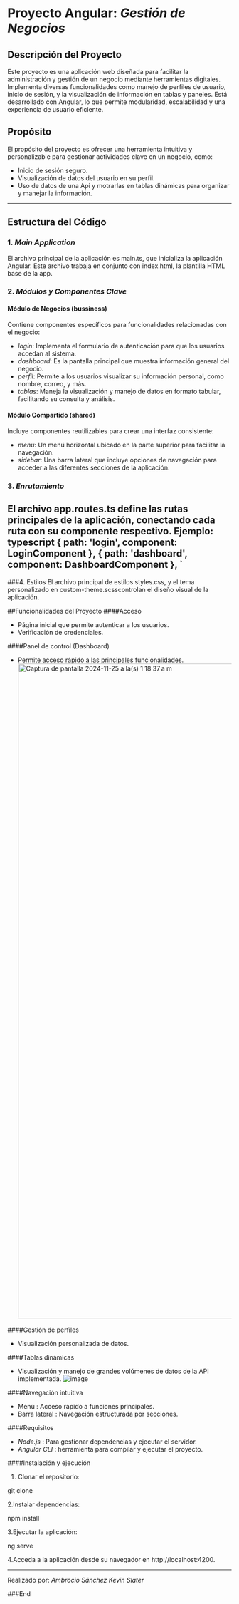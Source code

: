 # Proyecto Angular: *Gestión de Negocios*

## Descripción del Proyecto
Este proyecto es una aplicación web diseñada para facilitar la administración y gestión de un negocio mediante herramientas digitales. Implementa diversas funcionalidades como manejo de perfiles de usuario, inicio de sesión, y la visualización de información en tablas y paneles. Está desarrollado con Angular, lo que permite modularidad, escalabilidad y una experiencia de usuario eficiente.

## Propósito
El propósito del proyecto es ofrecer una herramienta intuitiva y personalizable para gestionar actividades clave en un negocio, como:
- Inicio de sesión seguro.
- Visualización de datos del usuario en su perfil.
- Uso de datos de una Api y motrarlas en tablas dinámicas para organizar y manejar la información.

---

## Estructura del Código

### 1. *Main Application*
El archivo principal de la aplicación es main.ts, que inicializa la aplicación Angular. Este archivo trabaja en conjunto con index.html, la plantilla HTML base de la app.

### 2. *Módulos y Componentes Clave*

#### Módulo de Negocios (bussiness)
Contiene componentes específicos para funcionalidades relacionadas con el negocio:

- *login*: Implementa el formulario de autenticación para que los usuarios accedan al sistema.
- *dashboard*: Es la pantalla principal que muestra información general del negocio.
- *perfil*: Permite a los usuarios visualizar su información personal, como nombre, correo, y más.
- *tablas*: Maneja la visualización y manejo de datos en formato tabular, facilitando su consulta y análisis.

#### Módulo Compartido (shared)
Incluye componentes reutilizables para crear una interfaz consistente:
- *menu*: Un menú horizontal ubicado en la parte superior para facilitar la navegación.
- *sidebar*: Una barra lateral que incluye opciones de navegación para acceder a las diferentes secciones de la aplicación.

### 3. *Enrutamiento*
El archivo app.routes.ts define las rutas principales de la aplicación, conectando cada ruta con su componente respectivo. Ejemplo:
typescript
{ path: 'login', component: LoginComponent },
{ path: 'dashboard', component: DashboardComponent },
`
-------------------------------------------------------------------------

###4. Estilos
El archivo principal de estilos styles.css, y el tema personalizado en custom-theme.scsscontrolan el diseño visual de la aplicación.

##Funcionalidades del Proyecto
####Acceso
- Página inicial que permite autenticar a los usuarios.
- Verificación de credenciales.

####Panel de control (Dashboard)
- Permite acceso rápido a las principales funcionalidades.
  <img width="1470" alt="Captura de pantalla 2024-11-25 a la(s) 1 18 37 a m" src="https://github.com/user-attachments/assets/64498dc4-fabf-47c8-9e8d-ec4f6eb785ab">


####Gestión de perfiles
- Visualización personalizada de datos.

####Tablas dinámicas
- Visualización y manejo de grandes volúmenes de datos de la API implementada.
![image](https://github.com/user-attachments/assets/91104dee-949e-4d38-9d0b-b8c3ef9bd90c)



####Navegación intuitiva
- Menú : Acceso rápido a funciones principales.
- Barra lateral : Navegación estructurada por secciones.

####Requisitos
- *Node.js* : Para gestionar dependencias y ejecutar el servidor.
- *Angular CLI* : herramienta para compilar y ejecutar el proyecto.

####Instalación y ejecución
1. Clonar el repositorio:



git clone <url-del-repositorio>

 2.Instalar dependencias:

npm install


3.Ejecutar la aplicación:

ng serve


4.Acceda a la aplicación desde su navegador en http://localhost:4200.



------------

Realizado por: *Ambrocio Sánchez Kevin Slater*


###End
